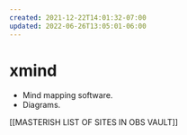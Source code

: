 ```yaml
---
created: 2021-12-22T14:01:32-07:00
updated: 2022-06-26T13:05:01-06:00
---
```

# xmind

- Mind mapping software.
- Diagrams.

[[MASTERISH LIST OF SITES IN OBS VAULT]]

